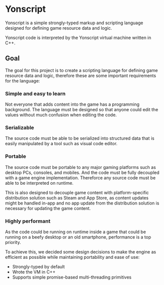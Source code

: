 # Yonscript

Yonscript is a simple strongly-typed markup and scripting language designed for defining game resource data and logic. 

Yonscript code is interpreted by the Yonscript virtual machine written in C++.

## Goal

The goal for this project is to create a scripting language for defining game resource data and logic, therefore these are some important requirements for the language:

### Simple and easy to learn

Not everyone that adds content into the game has a programming background. The language must be designed so that anyone could edit the values without much confusion when editing the code. 

### Serializable

The source code must be able to be serialized into structured data that is easily manipulated by a tool such as visual code editor.

### Portable

The source code must be portable to any major gaming platforms such as desktop PCs, consoles, and mobiles. And the code must be fully decoupled with a game engine implementation. Thereforce any source code must be able to be interpreted on runtime.

This is also designed to decouple game content with platform-specific distribution solution such as Steam and App Store, as content updates might be handled in-app and no app update from the distribution solution is necessary for updating the game content.

### Highly performant

As the code could be running on runtime inside a game that could be running on a beefy desktop or an old smartphone, performance is a top priority. 

To achieve this, we decided some design decisions to make the engine as efficient as possible while maintaining portability and ease of use:

- Strongly-typed by default
- Wrote the VM in C++
- Supports simple promise-based multi-threading primitives
